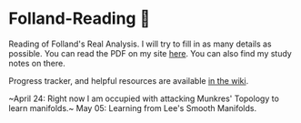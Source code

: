 # Folland-Reading :sloth:
Reading of Folland's Real Analysis. I will try to fill in as many details as possible.
You can read the PDF on my site [here](https://bighappysloth.github.io/Folland-Reading/). You can also find my study notes on there.

Progress tracker, and helpful resources are available [in the wiki](https://github.com/bighappysloth/Folland-Reading/wiki).

~April 24: Right now I am occupied with attacking Munkres' Topology to learn manifolds.~
May 05: Learning from Lee's Smooth Manifolds.
